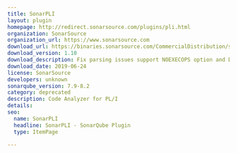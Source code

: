 ```yaml
---
title: SonarPLI
layout: plugin
homepage: http://redirect.sonarsource.com/plugins/pli.html
organization: SonarSource
organization_url: https://www.sonarsource.com
download_url: https://binaries.sonarsource.com/CommercialDistribution/sonar-pli-plugin/sonar-pli-plugin-1.10.0.1880.jar
download_version: 1.10
download_description: Fix parsing issues support NOEXECOPS option and DEFINED attribute with a qualified reference
download_date: 2019-06-24
license: SonarSource
developers: unknown
sonarqube_version: 7.9-8.2
category: deprecated
description: Code Analyzer for PL/I
details: 
seo: 
  name: SonarPLI
  headline: SonarPLI - SonarQube Plugin
  type: ItemPage

---
```

